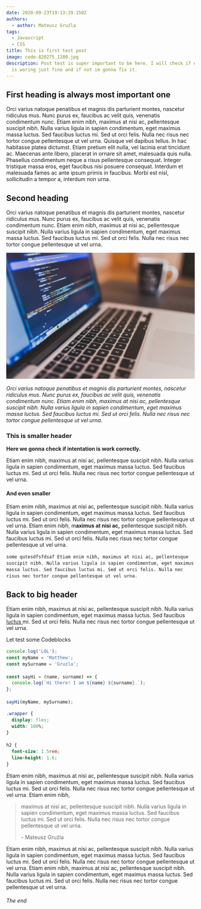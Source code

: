 ```yaml
---
date: 2020-09-23T19:13:29.150Z
authors:
  - author: Mateusz Gruźla
tags:
  - Javascript
  - CSS
title: This is first test post
image: code-820275_1280.jpg
description: Post test is super important to be here. I will check if everything
  is woring just fine and if not im gonna fix it.
---
```


## First heading is always most important one

Orci varius natoque penatibus et magnis dis parturient montes, nascetur ridiculus mus. Nunc purus ex, faucibus ac velit quis, venenatis condimentum nunc. Etiam enim nibh, maximus at nisi ac, pellentesque suscipit nibh. Nulla varius ligula in sapien condimentum, eget maximus massa luctus. Sed faucibus luctus mi. Sed ut orci felis. Nulla nec risus nec tortor congue pellentesque ut vel urna. Quisque vel dapibus tellus. In hac habitasse platea dictumst. Etiam pretium elit nulla, vel lacinia erat tincidunt ac. Maecenas ante libero, placerat in ornare sit amet, malesuada quis nulla. Phasellus condimentum neque a risus pellentesque consequat. Integer tristique massa eros, eget faucibus nisi posuere consequat. Interdum et malesuada fames ac ante ipsum primis in faucibus. Morbi est nisl, sollicitudin a tempor a, interdum non urna.

## Second heading

Orci varius natoque penatibus et magnis dis parturient montes, nascetur ridiculus mus. Nunc purus ex, faucibus ac velit quis, venenatis condimentum nunc. Etiam enim nibh, maximus at nisi ac, pellentesque suscipit nibh. Nulla varius ligula in sapien condimentum, eget maximus massa luctus. Sed faucibus luctus mi. Sed ut orci felis. Nulla nec risus nec tortor congue pellentesque ut vel urna.

![code-laptop](coding-924920_1280.jpg 'code-laptop')

_Orci varius natoque penatibus et magnis dis parturient montes, nascetur ridiculus mus. Nunc purus ex, faucibus ac velit quis, venenatis condimentum nunc. Etiam enim nibh, maximus at nisi ac, pellentesque suscipit nibh. Nulla varius ligula in sapien condimentum, eget maximus massa luctus. Sed faucibus luctus mi. Sed ut orci felis. Nulla nec risus nec tortor congue pellentesque ut vel urna._

### This is smaller header

**Here we gonna check if intentation is work correctly.**

Etiam enim nibh, maximus at nisi ac, pellentesque suscipit nibh. Nulla varius ligula in sapien condimentum, eget maximus massa luctus. Sed faucibus luctus mi. Sed ut orci felis. Nulla nec risus nec tortor congue pellentesque ut vel urna.

#### And even smaller

Etiam enim nibh, maximus at nisi ac, pellentesque suscipit nibh. Nulla varius ligula in sapien condimentum, eget maximus massa luctus. Sed faucibus luctus mi. Sed ut orci felis. Nulla nec risus nec tortor congue pellentesque ut vel urna. Etiam enim nibh, m**aximus at nisi ac,** pellentesque suscipit nibh. Nulla varius ligula in sapien condimentum, eget maximus massa luctus. Sed faucibus luctus mi. Sed ut orci felis. Nulla nec risus nec tortor congue pellentesque ut vel urna.

`some qutesdfsfdsaf Etiam enim nibh, maximus at nisi ac, pellentesque suscipit nibh. Nulla varius ligula in sapien condimentum, eget maximus massa luctus. Sed faucibus luctus mi. Sed ut orci felis. Nulla nec risus nec tortor congue pellentesque ut vel urna.`

## Back to big header

Etiam enim nibh, maximus at nisi ac, pellentesque suscipit nibh. Nulla varius ligula in sapien condimentum, eget maximus massa luctus. Sed faucibus [luctus ](https://facebook.pl/)mi. Sed ut orci felis. Nulla nec risus nec tortor congue pellentesque ut vel urna.

Let test some Codeblocks

```javascript
console.log('LOL');
const myName = 'Matthew';
const mySurname = 'Gruzla';

const sayHi = (name, surname) => {
  console.log(`Hi there! I am ${name} ${surname}.`);
};

sayHi(myName, mySurname);
```

```scss
.wrapper {
  display: flex;
  width: 100%;
}

h2 {
  font-size: 1.5rem;
  line-height: 1.6;
}
```

Etiam enim nibh, maximus at nisi ac, pellentesque suscipit nibh. Nulla varius ligula in sapien condimentum, eget maximus massa luctus. Sed faucibus luctus mi. Sed ut orci felis. Nulla nec risus nec tortor congue pellentesque ut vel urna. Etiam enim nibh,

> maximus at nisi ac, pellentesque suscipit nibh. Nulla varius ligula in sapien condimentum, eget maximus massa luctus. Sed faucibus luctus mi. Sed ut orci felis. Nulla nec risus nec tortor congue pellentesque ut vel urna.
>
> \- Mateusz Gruźla

Etiam enim nibh, maximus at nisi ac, pellentesque suscipit nibh. Nulla varius ligula in sapien condimentum, eget maximus massa luctus. Sed faucibus luctus mi. Sed ut orci felis. Nulla nec risus nec tortor congue pellentesque ut vel urna. Etiam enim nibh, maximus at nisi ac, pellentesque suscipit nibh. Nulla varius ligula in sapien condimentum, eget maximus massa luctus. Sed faucibus luctus mi. Sed ut orci felis. Nulla nec risus nec tortor congue pellentesque ut vel urna.

###### The end
